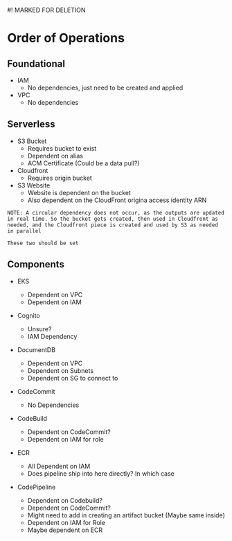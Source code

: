#! MARKED FOR DELETION

# Order of Operations

## Foundational

- IAM
  - No dependencies, just need to be created and applied
- VPC
  - No dependencies

## Serverless

- S3 Bucket
  - Requires bucket to exist
  - Dependent on alias
  - ACM Certificate (Could be a data pull?)
- Cloudfront
  - Requires origin bucket
- S3 Website
  - Website is dependent on the bucket
  - Also dependent on the CloudFront origina access identity ARN

`NOTE: A circular dependency does not occur, as the outputs are updated in real time. So the bucket gets created, then used in Cloudfront as needed, and the Cloudfront piece is created and used by S3 as needed in parallel`

`These two should be set`


## Components

- EKS
  - Dependent on VPC
  - Dependent on IAM

- Cognito
  - Unsure?
  - IAM Dependency

- DocumentDB
  - Dependent on VPC
  - Dependent on Subnets
  - Dependent on SG to connect to

- CodeCommit
  - No Dependencies

- CodeBuild
  - Dependent on CodeCommit?
  - Dependent on IAM for role

- ECR
  - All Dependent on IAM
  - Does pipeline ship into here directly? In which case

- CodePipeline
  - Dependent on Codebuild?
  - Dependent on CodeCommit?
  - Might need to add in creating an artifact bucket (Maybe same inside)
  - Dependent on IAM for Role
  - Maybe dependent on ECR